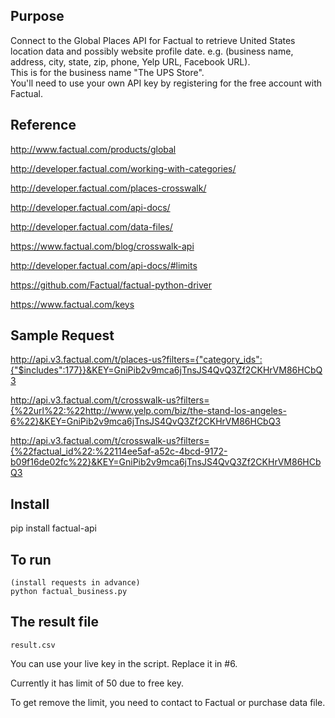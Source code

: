 ## Purpose

Connect to the Global Places API for Factual to retrieve United States location data and possibly website profile date. e.g. (business name, address, city, state, zip, phone, Yelp URL, Facebook URL).  
This is for the business name "The UPS Store".  
You'll need to use your own API key by registering for the free account with Factual.   

## Reference

http://www.factual.com/products/global

http://developer.factual.com/working-with-categories/

http://developer.factual.com/places-crosswalk/

http://developer.factual.com/api-docs/

http://developer.factual.com/data-files/

https://www.factual.com/blog/crosswalk-api

http://developer.factual.com/api-docs/#limits

https://github.com/Factual/factual-python-driver

https://www.factual.com/keys

## Sample Request

http://api.v3.factual.com/t/places-us?filters={"category_ids":{"$includes":177}}&KEY=GniPib2v9mca6jTnsJS4QvQ3Zf2CKHrVM86HCbQ3

http://api.v3.factual.com/t/crosswalk-us?filters={%22url%22:%22http://www.yelp.com/biz/the-stand-los-angeles-6%22}&KEY=GniPib2v9mca6jTnsJS4QvQ3Zf2CKHrVM86HCbQ3

http://api.v3.factual.com/t/crosswalk-us?filters={%22factual_id%22:%22114ee5af-a52c-4bcd-9172-b09f16de02fc%22}&KEY=GniPib2v9mca6jTnsJS4QvQ3Zf2CKHrVM86HCbQ3


## Install

pip install factual-api

## To run

	(install requests in advance)
	python factual_business.py

## The result file

	result.csv

You can use your live key in the script.
	Replace it in #6.

Currently it has limit of 50 due to free key.

To get remove the limit, you need to contact to Factual or purchase data file. 
